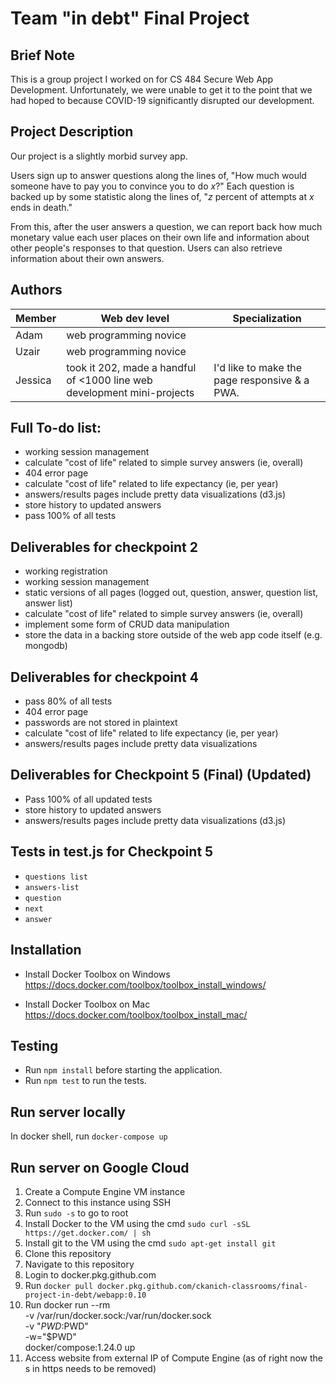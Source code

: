 # Team "in debt" Final Project

## Brief Note
This is a group project I worked on for CS 484 Secure Web App Development. Unfortunately, we were unable to get it to the point that we had hoped to because COVID-19 significantly disrupted our development.

## Project Description

Our project is a slightly morbid survey app.

Users sign up to answer questions along the lines of, "How much would someone have to pay you to convince you to do _x_?"
Each question is backed up by some statistic along the lines of, "_z_ percent of attempts at _x_ ends in death."

From this, after the user answers a question, we can report back how much monetary value each user places on their own life and information about other people's responses to that question. Users can also retrieve information about their own answers.

## Authors

| Member | Web dev level | Specialization |
| --- | --- | --- |
Adam | web programming novice | |
Uzair | web programming novice | |
Jessica | took it 202, made a handful of <1000 line web development mini-projects | I'd like to make the page responsive & a PWA. |

## Full To-do list:
* working session management 
* calculate "cost of life" related to simple survey answers (ie, overall) 
* 404 error page 
* calculate "cost of life" related to life expectancy (ie, per year) 
* answers/results pages include pretty data visualizations (d3.js)
* store history to updated answers
* pass 100% of all tests



## Deliverables for checkpoint 2

* working registration  
* working session management 
* static versions of all pages (logged out, question, answer, question list, answer list)  
* calculate "cost of life" related to simple survey answers (ie, overall) 
* implement some form of CRUD data manipulation 
* store the data in a backing store outside of the web app code itself (e.g. mongodb) 


## Deliverables for checkpoint 4

* pass 80% of all tests 
* 404 error page 
* passwords are not stored in plaintext 
* calculate "cost of life" related to life expectancy (ie, per year) 
* answers/results pages include pretty data visualizations 

## Deliverables for Checkpoint 5 (Final) (Updated)

* Pass 100% of all updated tests
* store history to updated answers
* answers/results pages include pretty data visualizations (d3.js)

## Tests in test.js for Checkpoint 5

* `questions list`
* `answers-list`
* `question`
* `next`
* `answer`


## Installation

* Install Docker Toolbox on Windows <https://docs.docker.com/toolbox/toolbox_install_windows/>

* Install Docker Toolbox on Mac <https://docs.docker.com/toolbox/toolbox_install_mac/>

## Testing
* Run `npm install` before starting the application.
* Run `npm test` to run the tests.

## Run server locally
In docker shell, run `docker-compose up`

## Run server on Google Cloud
1. Create a Compute Engine VM instance
2. Connect to this instance using SSH
3. Run `sudo -s` to go to root
4. Install Docker to the VM using the cmd `sudo curl -sSL https://get.docker.com/ | sh`
5. Install git to the VM using the cmd `sudo apt-get install git`
6. Clone this repository
7. Navigate to this repository
8. Login to docker.pkg.github.com
9. Run `docker pull docker.pkg.github.com/ckanich-classrooms/final-project-in-debt/webapp:0.10`
10. Run docker run --rm \
    -v /var/run/docker.sock:/var/run/docker.sock \
    -v "$PWD:$PWD" \
    -w="$PWD" \
    docker/compose:1.24.0 up
11. Access website from external IP of Compute Engine (as of right now the s in https needs to be removed)
